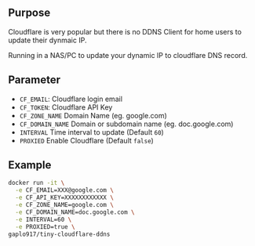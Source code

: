 ## Purpose
Cloudflare is very popular but there is no DDNS Client for home users to update their dynmaic IP.

Running in a NAS/PC to update your dynamic IP to cloudflare DNS record.

## Parameter

- `CF_EMAIL`: Cloudflare login email
- `CF_TOKEN`: Cloudflare API Key
- `CF_ZONE_NAME` Domain Name (eg. google.com)
- `CF_DOMAIN_NAME` Domain or subdomain name (eg. doc.google.com)
- `INTERVAL` Time interval to update (Default `60`)
- `PROXIED` Enable Cloudflare (Default `false`)
## Example

```bash
docker run -it \
  -e CF_EMAIL=XXX@google.com \
  -e CF_API_KEY=XXXXXXXXXXXX \
  -e CF_ZONE_NAME=google.com \
  -e CF_DOMAIN_NAME=doc.google.com \
  -e INTERVAL=60 \
  -e PROXIED=true \	
gaplo917/tiny-cloudflare-ddns
```